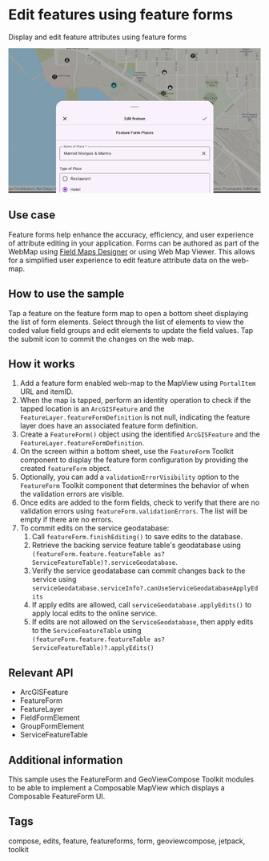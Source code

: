 # Edit features using feature forms

Display and edit feature attributes using feature forms

![Image of edit features using feature forms](edit-features-using-feature-forms.png)

## Use case

Feature forms help enhance the accuracy, efficiency, and user experience of attribute editing in your application.  Forms can be authored as part of the WebMap using [Field Maps Designer](https://www.arcgis.com/apps/fieldmaps/) or using Web Map Viewer. This allows for a simplified user experience to edit feature attribute data on the web-map.  

## How to use the sample

Tap a feature on the feature form map to open a bottom sheet displaying the list of form elements. Select through the list of elements to view the coded value field groups and edit elements to update the field values. Tap the submit icon to commit the changes on the web map.

## How it works

1. Add a feature form enabled web-map to the MapView using `PortalItem` URL and itemID.
2. When the map is tapped, perform an identity operation to check if the tapped location is an `ArcGISFeature` and the `FeatureLayer.featureFormDefinition` is not null, indicating the feature layer does have an associated feature form definition.
3. Create a `FeatureForm()` object using the identified `ArcGISFeature` and the `FeatureLayer.featureFormDefinition`.
4. On the screen within a bottom sheet, use the `FeatureForm` Toolkit component to display the feature form configuration by providing the created `featureForm` object.
5. Optionally, you can add a `validationErrorVisibility` option to the `FeatureForm` Toolkit component that determines the behavior of when the validation errors are visible.
6. Once edits are added to the form fields, check to verify that there are no validation errors using `featureForm.validationErrors`. The list will be empty if there are no errors.
7. To commit edits on the service geodatabase:
    1. Call `featureForm.finishEditing()` to save edits to the database.
    2. Retrieve the backing service feature table's geodatabase using `(featureForm.feature.featureTable as? ServiceFeatureTable)?.serviceGeodatabase`.
    3. Verify the service geodatabase can commit changes back to the service using `serviceGeodatabase.serviceInfo?.canUseServiceGeodatabaseApplyEdits`
    4. If apply edits are allowed, call `serviceGeodatabase.applyEdits()` to apply local edits to the online service.
    5. If edits are not allowed on the `ServiceGeodatabase`, then apply edits to the `ServiceFeatureTable` using `(featureForm.feature.featureTable as? ServiceFeatureTable)?.applyEdits()`

## Relevant API

* ArcGISFeature
* FeatureForm
* FeatureLayer
* FieldFormElement
* GroupFormElement
* ServiceFeatureTable

## Additional information

This sample uses the FeatureForm and GeoViewCompose Toolkit modules to be able to implement a Composable MapView which displays a Composable FeatureForm UI.

## Tags

compose, edits, feature, featureforms, form, geoviewcompose, jetpack, toolkit
